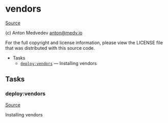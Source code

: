 <!-- DO NOT EDIT THIS FILE! -->
<!-- Instead edit recipe/deploy/vendors.php -->
<!-- Then run bin/docgen -->

# vendors

[Source](recipe/deploy/vendors.php)

(c) Anton Medvedev <anton@medv.io>

For the full copyright and license information, please view the LICENSE
file that was distributed with this source code.


* Tasks
  * [`deploy:vendors`](#deploy:vendors) — Installing vendors


## Tasks
### deploy:vendors
[Source](recipe/deploy/vendors.php#L11)

Installing vendors



